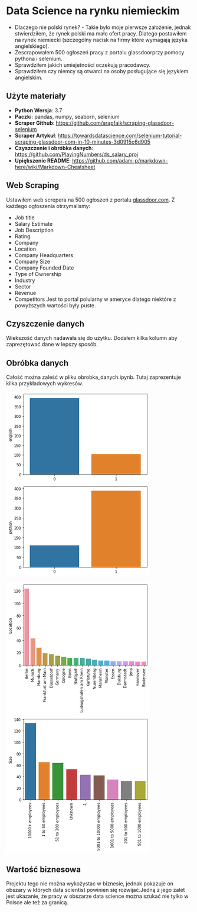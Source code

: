 # Data Science na rynku niemieckim
* Dlaczego nie polski rynek? - Takie było moje pierwsze założenie, jednak stwierdziłem, że rynek polski ma mało ofert pracy. Dlatego postawiłem na rynek niemiecki (szczególny nacisk na firmy które wymagają języka angielskiego).
* Zescrapowałem 500 ogłoszeń pracy z portalu glassdoorprzy pomocy pythona i selenium.
* Sprawdziłem jakich umiejetności oczekują pracodawcy.
* Sprawdziłem czy niemcy są otwarci na osoby posługujące się językiem angielskim.


## Użyte materiały
* **Python Wersja**: 3.7
* **Paczki**: pandas, numpy, seaborn, selenium
* **Scraper Github**: https://github.com/arapfaik/scraping-glassdoor-selenium
* **Scraper Artykuł**: https://towardsdatascience.com/selenium-tutorial-scraping-glassdoor-com-in-10-minutes-3d0915c6d905
* **Czyszczenie i obróbka danych**: https://github.com/PlayingNumbers/ds_salary_proj
* **Upiększenie README**: https://github.com/adam-p/markdown-here/wiki/Markdown-Cheatsheet


## Web Scraping
Ustawiłem web screpera na 500 ogłoszeń z portalu [glassdoor.com](https://www.glassdoor.com). Z każdego ogłoszenia otrzymalismy:
* Job title
* Salary Estimate
* Job Description
* Rating
* Company
* Location
* Company Headquarters
* Company Size
* Company Founded Date
* Type of Ownership
* Industry
* Sector
* Revenue
* Competitors
Jest to portal polularny w ameryce dlatego niektóre z powyższych wartości były puste.


## Czyszczenie danych
Wiekszość danych nadawała się do użytku. Dodałem kilka kolumn aby zaprezętować dane w lepszy sposób.

## Obróbka danych
Całość można zaleść w pliku obrobka_danych.ipynb. Tutaj zaprezentuje kilka przykładowych wykresów.

![alt text](https://github.com/mikolaj1244/ds_niemiecki_rynek/blob/master/angielski.png "Czy firma przyjmuje osoby mówiące po angielsku")
![alt text](https://github.com/mikolaj1244/ds_niemiecki_rynek/blob/master/python.png "Zapotrzebowanie na osoby posługujące się pythonem")

![alt text](https://github.com/mikolaj1244/ds_niemiecki_rynek/blob/master/localisation.png "Miasta, w których jest najwięcej ofert")
![alt text](https://github.com/mikolaj1244/ds_niemiecki_rynek/blob/master/wielkosc_firm.png "Wielkość firm")

## Wartość biznesowa
Projektu tego nie można wykożystac w biznesie, jednak pokazuje on obszary w których data scientist powinien się rozwijać.Jedną z jego zalet jest ukazanie, że pracy w obszarze data science można szukać nie tylko w Polsce ale też za granicą.
